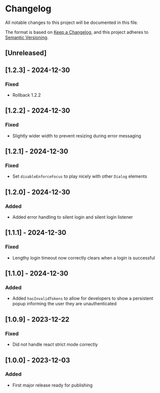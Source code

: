 # Changelog

All notable changes to this project will be documented in this file.

The format is based on [Keep a Changelog](https://keepachangelog.com/en/1.0.0/),
and this project adheres to [Semantic Versioning](https://semver.org/spec/v2.0.0.html).

## [Unreleased]

## [1.2.3] - 2024-12-30

### Fixed

- Rollback 1.2.2

## [1.2.2] - 2024-12-30

### Fixed

- Slightly wider width to prevent resizing during error messaging

## [1.2.1] - 2024-12-30

### Fixed

- Set `disableEnforceFocus` to play nicely with other `Dialog` elements

## [1.2.0] - 2024-12-30

### Added

- Added error handling to silent login and silent login listener

## [1.1.1] - 2024-12-30

### Fixed

- Lengthy login timeout now correctly clears when a login is successful 

## [1.1.0] - 2024-12-30

### Added

- Added `hasInvalidTokens` to allow for developers to show a persistent popup informing the user they are unauthenticated

## [1.0.9] - 2023-12-22

### Fixed

- Did not handle react strict mode correctly 

## [1.0.0] - 2023-12-03

### Added

- First major release ready for publishing
